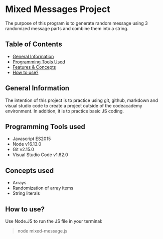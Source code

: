 # Mixed Messages Project

The purpose of this program is to generate random message using 3 randomized message parts and combine them into a string.

## Table of Contents
* [General Information](#general-information)
* [Programming Tools Used](#programming-tools-used)
* [Features & Concepts](#features)
* [How to use?](#how-to-use)

## General Information
The intention of this project is to practice using git, github, markdown and visual studio code to create a project outside of the codeacademy environment. In addition, it is to practice basic JS coding.

## Programming Tools used
 * Javascript ES2015
 * Node v16.13.0
 * Git v2.15.0
 * Visual Studio Code v1.62.0

## Concepts used
* Arrays
* Randomization of array items
* String literals

## How to use?
Use Node.JS to run the JS file in your terminal:
> node mixed-message.js